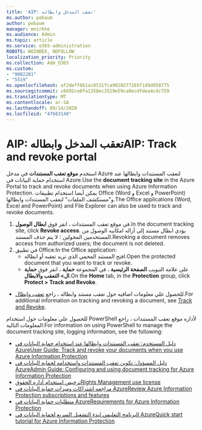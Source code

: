 ```yaml
---
title: 'AIP: تعقب المدخل وابطاله'
ms.author: pebaum
author: pebaum
manager: mnirkhe
ms.audience: Admin
ms.topic: article
ms.service: o365-administration
ROBOTS: NOINDEX, NOFOLLOW
localization_priority: Priority
ms.collection: Adm_O365
ms.custom:
- "9002281"
- "5519"
ms.openlocfilehash: af2deff6b1ac8531fca9020277265f1d9d958775
ms.sourcegitcommit: c6692ce0fa1358ec3529e59ca0ecdfdea4cdc759
ms.translationtype: MT
ms.contentlocale: ar-SA
ms.lasthandoff: 09/14/2020
ms.locfileid: "47663140"
---
```

# <a name="aip-track-and-revoke-portal"></a><span data-ttu-id="8a12a-102">AIP: تعقب المدخل وابطاله</span><span class="sxs-lookup"><span data-stu-id="8a12a-102">AIP: Track and revoke portal</span></span>

<span data-ttu-id="8a12a-103">استخدم **موقع تعقب المستندات** في مدخل Azure لتعقب المستندات وابطالها عند استخدام حماية البيانات في Azure.</span><span class="sxs-lookup"><span data-stu-id="8a12a-103">Use the **document tracking site** in the Azure Portal to track and revoke documents when using Azure Information Protection.</span></span> <span data-ttu-id="8a12a-104">يمكن أيضا استخدام تطبيقات Office (Word و Excel و PowerPoint) و"مستكشف الملفات" لتعقب المستندات وابطالها.</span><span class="sxs-lookup"><span data-stu-id="8a12a-104">The Office applications (Word, Excel and PowerPoint) and File Explorer can also be used to track and revoke documents.</span></span>

1. <span data-ttu-id="8a12a-105">في موقع تعقب المستندات ، انقر فوق **ابطال الوصول**.</span><span class="sxs-lookup"><span data-stu-id="8a12a-105">In the document tracking site, click **Revoke access**.</span></span> <span data-ttu-id="8a12a-106">يؤدي ابطال مستند إلى أزاله امكانيه الوصول من المستخدمين المخولين ؛ لا يتم حذف المستند.</span><span class="sxs-lookup"><span data-stu-id="8a12a-106">Revoking a document removes access from authorized users; the document is not deleted.</span></span>
2. <span data-ttu-id="8a12a-107">في تطبيق Office:</span><span class="sxs-lookup"><span data-stu-id="8a12a-107">In the Office application:</span></span>
    - <span data-ttu-id="8a12a-108">افتح المستند المحمي الذي تريد تعقبه أو ابطاله.</span><span class="sxs-lookup"><span data-stu-id="8a12a-108">Open the protected document that you want to track or revoke.</span></span>
    - <span data-ttu-id="8a12a-109">علي علامة التبويب **الصفحة الرئيسية** ، في المجموعة **حماية** ، انقر فوق **حماية ال> التعقب والابطال**.</span><span class="sxs-lookup"><span data-stu-id="8a12a-109">On the **Home** tab, in the **Protection** group, click **Protect > Track and Revoke**.</span></span>

- <span data-ttu-id="8a12a-110">للحصول علي معلومات اضافيه حول تعقب مستند وابطاله ، راجع [تعقب وابطال](https://docs.microsoft.com/azure/information-protection/rms-client/client-track-revoke).</span><span class="sxs-lookup"><span data-stu-id="8a12a-110">For additional information on tracking and revoking a document, see [Track and Revoke](https://docs.microsoft.com/azure/information-protection/rms-client/client-track-revoke).</span></span>

<span data-ttu-id="8a12a-111">للحصول علي معلومات حول استخدام PowerShell لأداره موقع تعقب المستندات ، راجع المعلومات التالية:</span><span class="sxs-lookup"><span data-stu-id="8a12a-111">For information on using PowerShell to manage the document tracking site, logging information, see the following:</span></span>
- [<span data-ttu-id="8a12a-112">دليل المستخدم: تعقب المستندات وابطالها عند استخدام حماية البيانات في Azure</span><span class="sxs-lookup"><span data-stu-id="8a12a-112">User Guide: Track and revoke your documents when you use Azure Information Protection</span></span>](https://docs.microsoft.com/azure/information-protection/rms-client/client-track-revoke)
- [<span data-ttu-id="8a12a-113">دليل المسؤول: تكوين تعقب المستندات واستخدامه لحماية البيانات في Azure</span><span class="sxs-lookup"><span data-stu-id="8a12a-113">Admin Guide: Configuring and using document tracking for Azure Information Protection</span></span>](https://docs.microsoft.com/azure/information-protection/rms-client/client-admin-guide-document-tracking)
- [<span data-ttu-id="8a12a-114">ترخيص استخدام أداره الحقوق</span><span class="sxs-lookup"><span data-stu-id="8a12a-114">Rights Management use license</span></span>](https://docs.microsoft.com/azure/information-protection/configure-usage-rights#rights-management-use-license)
- [<span data-ttu-id="8a12a-115">مراجعه اشتراكات وميزات حماية البيانات في Azure</span><span class="sxs-lookup"><span data-stu-id="8a12a-115">Review Azure Information Protection subscriptions and features</span></span>](https://azure.microsoft.com/pricing/details/information-protection)
- [<span data-ttu-id="8a12a-116">متطلبات حماية البيانات في Azure</span><span class="sxs-lookup"><span data-stu-id="8a12a-116">Requirements for Azure Information Protection</span></span>](https://docs.microsoft.com/azure/information-protection/get-started/requirements)
- [<span data-ttu-id="8a12a-117">البرنامج التعليمي لبدء التشغيل السريع لحماية البيانات في Azure</span><span class="sxs-lookup"><span data-stu-id="8a12a-117">Quick start tutorial for Azure Information Protection</span></span>](https://docs.microsoft.com/azure/information-protection/get-started/infoprotect-quick-start-tutorial)
